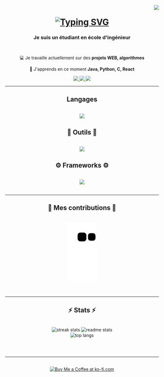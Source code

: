<img align="right" src="https://visitor-badge.laobi.icu/badge?page_id=salesp07.salesp07" />

<h1 align="center">
    <a href="https://git.io/typing-svg"><img src="https://readme-typing-svg.herokuapp.com?font=Anonymous+pro&duration=2500&pause=1000&color=8390FF&center=true&vCenter=true&random=false&width=500&height=70&lines=Bonjour+!+%F0%9F%98%81;Je+m'appelle+TOUPENCE+Tom+!;Bienvenue+sur+mon+profil+Github+!" alt="Typing SVG" /></a>
</h1>

<h3 align="center">Je suis un étudiant en école d'ingénieur</h3>

<br/>

<div align="center">
 
 &#128187; Je travaille actuellement sur des **projets WEB, algorithmes**
 
 &#128214; J'apprends en ce moment **Java, Python, C, React**

 </div>
 
<div align="center"> 
  <a href="mailto:toupencetom@gmail.com">
    <img src="https://img.shields.io/badge/Gmail-333333?style=for-the-badge&logo=gmail&logoColor=red" />
  </a>
  <a href="https://www.linkedin.com/in/tom-toupence-20117429a/" target="_blank">
    <img src="https://img.shields.io/badge/LinkedIn-0077B5?style=for-the-badge&logo=linkedin&logoColor=white" target="_blank" />
  </a>
  <a href="http://tom-toupence.fr" target="_blank">
     <img src="https://img.shields.io/badge/Portfolio-FF5722?style=for-the-badge&logo=todoist&logoColor=white" target="_blank" /> <!-- sqlite, safari, google-chrome are other good icon options -->
  </a>
</div>

 <hr/>
 
<h2 align="center"> &#65039; Langages &#65039;</h2>
<br/>
<div align="center">
    <img src="https://skillicons.dev/icons?i=html,css,r,python,javascript,c,java,mysql" />
    <br>
</div>
<h2 align="center">&#128295; Outils &#128295;</h2>
<br/>
<div align="center">
  <img src="https://skillicons.dev/icons?i=vscode,github,git,gitLab" />
  <br>
</div>

<h2 align="center">&#9881; Frameworks &#9881;</h2>
<br/>
<div align="center">
    <img src="https://skillicons.dev/icons?i=angular,bootstrap,.NET" />
    <br>
</div>
<br/>
<hr/>

<div align="center">
  <h2>🐍 Mes contributions 🐍</h2>
  <br>
  <img src="https://github.com/tom-toupence/tom-toupence/blob/output/github-contribution-grid-snake2.svg" />
  <br/><br/><br/>
</div>

<hr/>

<h2 align="center">⚡ Stats ⚡</h2>
<br>
<div align=center>
  <img width=390 src="https://github-readme-streak-stats-salesp07.vercel.app/?user=salesp07&count_private=true&theme=react&border_radius=10" alt="streak stats"/>
  <img width=390 src="https://github-readme-stats-salesp07.vercel.app/api?username=salesp07&count_private=true&show_icons=true&theme=react&rank_icon=github&border_radius=10" alt="readme stats" />
  <br/>
  <img width=325 align="center" src="https://github-readme-stats-salesp07.vercel.app/api/top-langs/?username=salesp07&hide=HTML&langs_count=8&layout=compact&theme=react&border_radius=10&size_weight=0.5&count_weight=0.5&exclude_repo=github-readme-stats" alt="top langs" />
</div>

<br/><br/>

<hr/>

<br/>

<div align="center">
<a href='https://ko-fi.com/V7V4RAK9C' target='_blank'><img height='64' style='border:0px;height:64px;' src='https://storage.ko-fi.com/cdn/kofi1.png?v=3' border='0' alt='Buy Me a Coffee at ko-fi.com' /></a>
</div>

<br/>
